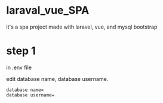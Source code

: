 # laraval_vue_SPA
it's a spa project  made with laravel, vue, and mysql bootstrap

# step 1
in .env file 

edit database name, database username.

```
database name=
database username=
```
